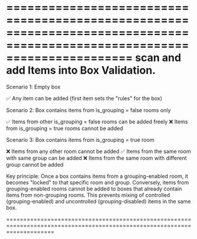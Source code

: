 ==========================================================================================================================
 scan and add Items into Box Validation.
==========================================================================================================================

Scenario 1: Empty box

✅ Any item can be added (first item sets the "rules" for the box)

Scenario 2: Box contains items from is_grouping = false rooms only

✅ Items from other is_grouping = false rooms can be added freely
❌ Items from is_grouping = true rooms cannot be added

Scenario 3: Box contains items from is_grouping = true room

❌ Items from any other room cannot be added
✅ Items from the same room with same group can be added
❌ Items from the same room with different group cannot be added

Key principle: Once a box contains items from a grouping-enabled room, it becomes "locked" to that specific room and group. Conversely, items from grouping-enabled rooms cannot be added to boxes that already contain items from non-grouping rooms.
This prevents mixing of controlled (grouping-enabled) and uncontrolled (grouping-disabled) items in the same box.

==========================================================================================================================

